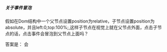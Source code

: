 ##### 关于事件冒泡

假如在Dom结构中一个父节点设置position为relative，子节点设置position为absolute，并且left:0,top:100%;,这样子节点在视觉上就在父节点外面，点击子节点的话，点击事件会冒泡到父节点上面吗？

答案是： 会